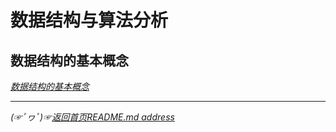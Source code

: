 # 数据结构与算法分析

## 数据结构的基本概念

*[数据结构的基本概念](https://github.com/fredomli/java-standard/docs/java/structure/description/数据结构的基本概念.md)*


________

*(☞ﾟヮﾟ)☞[返回首页README.md address](https://github.com/fredomli/java-standard)*
